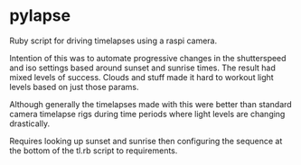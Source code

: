# pylapse

Ruby script for driving timelapses using a raspi camera.

Intention of this was to automate progressive changes in the shutterspeed and iso settings based around sunset and sunrise times. The result had mixed levels of success. 
Clouds and stuff made it hard to workout light levels based on just those params. 

Although generally the timelapses made with this were better than standard camera timelapse rigs during time periods where light levels are changing drastically.

Requires looking up sunset and sunrise then configuring the sequence at the bottom of the tl.rb script to requirements.
